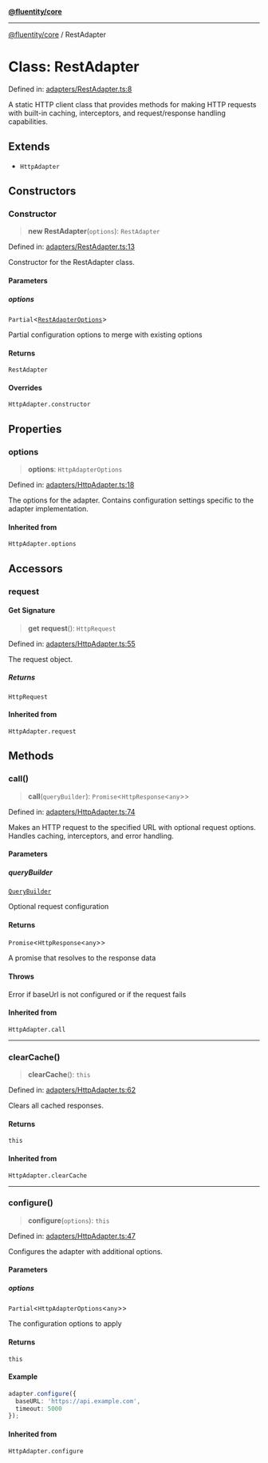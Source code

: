 [**@fluentity/core**](../README.md)

***

[@fluentity/core](../globals.md) / RestAdapter

# Class: RestAdapter

Defined in: [adapters/RestAdapter.ts:8](https://github.com/cedricpierre/fluentity-core/blob/a11029d5e0c9be6995be4b907c0a3cdf4a79c12b/src/adapters/RestAdapter.ts#L8)

A static HTTP client class that provides methods for making HTTP requests with built-in caching,
interceptors, and request/response handling capabilities.

## Extends

- `HttpAdapter`

## Constructors

### Constructor

> **new RestAdapter**(`options`): `RestAdapter`

Defined in: [adapters/RestAdapter.ts:13](https://github.com/cedricpierre/fluentity-core/blob/a11029d5e0c9be6995be4b907c0a3cdf4a79c12b/src/adapters/RestAdapter.ts#L13)

Constructor for the RestAdapter class.

#### Parameters

##### options

`Partial`\<[`RestAdapterOptions`](../type-aliases/RestAdapterOptions.md)\>

Partial configuration options to merge with existing options

#### Returns

`RestAdapter`

#### Overrides

`HttpAdapter.constructor`

## Properties

### options

> **options**: `HttpAdapterOptions`

Defined in: [adapters/HttpAdapter.ts:18](https://github.com/cedricpierre/fluentity-core/blob/a11029d5e0c9be6995be4b907c0a3cdf4a79c12b/src/adapters/HttpAdapter.ts#L18)

The options for the adapter.
Contains configuration settings specific to the adapter implementation.

#### Inherited from

`HttpAdapter.options`

## Accessors

### request

#### Get Signature

> **get** **request**(): `HttpRequest`

Defined in: [adapters/HttpAdapter.ts:55](https://github.com/cedricpierre/fluentity-core/blob/a11029d5e0c9be6995be4b907c0a3cdf4a79c12b/src/adapters/HttpAdapter.ts#L55)

The request object.

##### Returns

`HttpRequest`

#### Inherited from

`HttpAdapter.request`

## Methods

### call()

> **call**(`queryBuilder`): `Promise`\<`HttpResponse`\<`any`\>\>

Defined in: [adapters/HttpAdapter.ts:74](https://github.com/cedricpierre/fluentity-core/blob/a11029d5e0c9be6995be4b907c0a3cdf4a79c12b/src/adapters/HttpAdapter.ts#L74)

Makes an HTTP request to the specified URL with optional request options.
Handles caching, interceptors, and error handling.

#### Parameters

##### queryBuilder

[`QueryBuilder`](QueryBuilder.md)

Optional request configuration

#### Returns

`Promise`\<`HttpResponse`\<`any`\>\>

A promise that resolves to the response data

#### Throws

Error if baseUrl is not configured or if the request fails

#### Inherited from

`HttpAdapter.call`

***

### clearCache()

> **clearCache**(): `this`

Defined in: [adapters/HttpAdapter.ts:62](https://github.com/cedricpierre/fluentity-core/blob/a11029d5e0c9be6995be4b907c0a3cdf4a79c12b/src/adapters/HttpAdapter.ts#L62)

Clears all cached responses.

#### Returns

`this`

#### Inherited from

`HttpAdapter.clearCache`

***

### configure()

> **configure**(`options`): `this`

Defined in: [adapters/HttpAdapter.ts:47](https://github.com/cedricpierre/fluentity-core/blob/a11029d5e0c9be6995be4b907c0a3cdf4a79c12b/src/adapters/HttpAdapter.ts#L47)

Configures the adapter with additional options.

#### Parameters

##### options

`Partial`\<`HttpAdapterOptions`\<`any`\>\>

The configuration options to apply

#### Returns

`this`

#### Example

```typescript
adapter.configure({
  baseURL: 'https://api.example.com',
  timeout: 5000
});
```

#### Inherited from

`HttpAdapter.configure`
